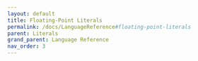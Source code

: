 ```yaml
---
layout: default
title: Floating-Point Literals
permalink: /docs/LanguageReference#floating-point-literals
parent: Literals
grand_parent: Language Reference
nav_order: 3
---
```


